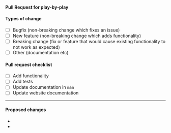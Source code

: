 #### Pull Request for play-by-play

#### Types of change

<!--
Put an `x` in the boxes that apply_
-->

- [ ] Bugfix (non-breaking change which fixes an issue)
- [ ] New feature (non-breaking change which adds functionality)
- [ ] Breaking change (fix or feature that would cause existing functionality to not work as expected)
- [ ] Other (documentation etc)

#### Pull request checklist

 - [ ] Add functionality
 - [ ] Add tests
 - [ ] Update documentation in `man`
 - [ ] Update website documentation

***

#### Proposed changes
<!-- 
 Describe the big picture of your changes here to communicate to the maintainers why we should accept this pull request. 
 If it fixes a bug or resolves a feature request, be sure to link to that issue. 
 If this is a relatively large or complex change, kick off the discussion by explaining why you chose the solution,
 you did and what alternatives you considered etc.
-->

- 
- 
